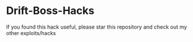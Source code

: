 # Drift-Boss-Hacks
If you found this hack useful, please star this repository and check out my other exploits/hacks
